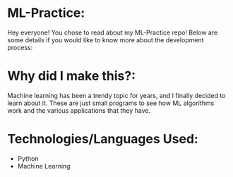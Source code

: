 # ML-Practice:

Hey everyone! You chose to read about my ML-Practice repo! Below are some details if you would like to know more about the development process:

# Why did I make this?: 

Machine learning has been a trendy topic for years, and I finally decided to learn about it. These are just small programs to see how ML algorithms work and the various
applications that they have.

# Technologies/Languages Used:

- Python
- Machine Learning


